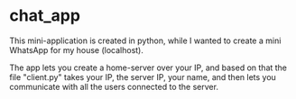 # chat_app

This mini-application is created in python, while I wanted to create a mini WhatsApp for my house (localhost).

The app lets you create a home-server over your IP, and based on that the file "client.py" takes your IP, the server IP, your name, and then lets you communicate with all the users connected to the server.
